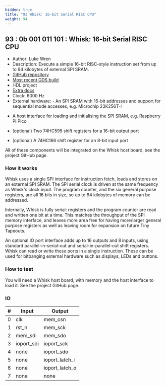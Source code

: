 ```yaml
---
hidden: true
title: "93 Whisk: 16-bit Serial RISC CPU"
weight: 94
---
```


## 93 : 0b 001 011 101 : Whisk: 16-bit Serial RISC CPU

* Author: Luke Wren
* Description: Execute a simple 16-bit RISC-style instruction set from up to 64 kilobytes of external SPI SRAM.
* [GitHub repository](https://github.com/Wren6991/tt02-whisk-serial-processor)
* [Most recent GDS build](https://github.com/Wren6991/tt02-whisk-serial-processor/actions/runs/3603452870)
* HDL project
* [Extra docs](https://github.com/Wren6991/tt02-whisk-serial-processor/blob/main/README.md)
* Clock: 6000 Hz
* External hardware: - An SPI SRAM with 16-bit addresses and support for sequential mode
  accesses, e.g. Microchip 23K256T-I

- A host interface for loading and initialising the SPI SRAM, e.g.
  Raspberry Pi Pico

- (optional) Two 74HC595 shift registers for a 16-bit output port

- (optional) A 74HC166 shift register for an 8-bit input port

All of these components will be integrated on the Whisk host board, see
the project GitHub page.




### How it works

Whisk uses a single SPI interface for instruction fetch, loads and stores
on an external SPI SRAM. The SPI serial clock is driven at the same
frequency as Whisk's clock input. The program counter, and the six
general purpose registers, are all 16 bits in size, so up to 64 kilobytes
of memory can be addressed.

Internally, Whisk is fully serial: registers and the program counter are
read and written one bit at a time. This matches the throughput of the
SPI memory interface, and leaves more area free for having more/larger
general purpose registers as well as leaving room for expansion on future
Tiny Tapeouts.

An optional IO port interface adds up to 16 outputs and 8 inputs, using
standard parallel-in-serial-out and serial-in-parallel-out shift
registers. Whisk can read or write these ports in a single instruction.
These can be used for bitbanging external hardware such as displays, LEDs
and buttons.


### How to test

You will need a Whisk host board, with memory and the host interface to
load it. See the project GitHub page.


### IO

| # | Input        | Output       |
|---|--------------|--------------|
| 0 | clk  | mem_csn |
| 1 | rst_n  | mem_sck |
| 2 | mem_sdi  | mem_sdo |
| 3 | ioport_sdi  | ioport_sck |
| 4 | none  | ioport_sdo |
| 5 | none  | ioport_latch_i |
| 6 | none  | ioport_latch_o |
| 7 | none  | none |
